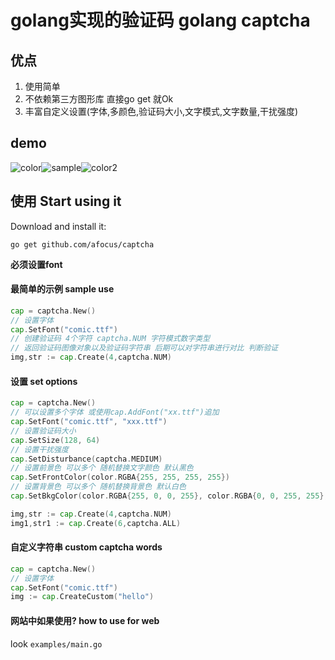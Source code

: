# golang实现的验证码 golang captcha



## 优点

1. 使用简单
2. 不依赖第三方图形库 直接go get 就Ok
3. 丰富自定义设置(字体,多颜色,验证码大小,文字模式,文字数量,干扰强度)



## demo

![color](http://afocus.github.io/captcha/imgs/background.png)![sample](http://afocus.github.io/captcha/imgs/default.png)![color2](http://afocus.github.io/captcha/imgs/colors.png)

## 使用 Start using it

Download and install it:
```
go get github.com/afocus/captcha
```
**必须设置font**

#### 最简单的示例 sample use

```go
cap = captcha.New()
// 设置字体
cap.SetFont("comic.ttf")
// 创建验证码 4个字符 captcha.NUM 字符模式数字类型
// 返回验证码图像对象以及验证码字符串 后期可以对字符串进行对比 判断验证
img,str := cap.Create(4,captcha.NUM)
```

#### 设置 set options

```go
cap = captcha.New()
// 可以设置多个字体 或使用cap.AddFont("xx.ttf")追加
cap.SetFont("comic.ttf", "xxx.ttf")
// 设置验证码大小
cap.SetSize(128, 64)
// 设置干扰强度
cap.SetDisturbance(captcha.MEDIUM)
// 设置前景色 可以多个 随机替换文字颜色 默认黑色
cap.SetFrontColor(color.RGBA{255, 255, 255, 255})
// 设置背景色 可以多个 随机替换背景色 默认白色
cap.SetBkgColor(color.RGBA{255, 0, 0, 255}, color.RGBA{0, 0, 255, 255}, color.RGBA{0, 153, 0, 255})

img,str := cap.Create(4,captcha.NUM)
img1,str1 := cap.Create(6,captcha.ALL)
```

#### 自定义字符串 custom captcha words

```go
cap = captcha.New()
// 设置字体
cap.SetFont("comic.ttf")
img := cap.CreateCustom("hello")
```


#### 网站中如果使用? how to use for web

look `examples/main.go`




